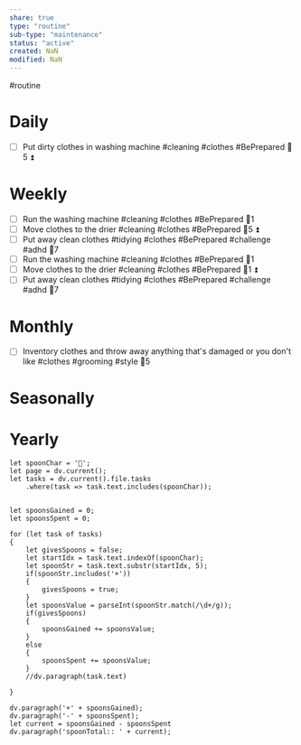 ```yaml
---
share: true
type: "routine"
sub-type: "maintenance"
status: "active"
created: NaN 
modified: NaN
---
```

  #routine

# Daily
- [ ] Put dirty clothes in washing machine #cleaning #clothes #BePrepared  🥄5 ⏫ 

# Weekly
- [ ] Run the washing machine #cleaning #clothes #BePrepared 🥄1
- [ ] Move clothes to the drier #cleaning #clothes #BePrepared 🥄5 ⏫ 
- [ ] Put away clean clothes #tidying #clothes #BePrepared #challenge #adhd 🥄7
- [ ] Run the washing machine #cleaning #clothes #BePrepared 🥄1
- [ ] Move clothes to the drier #cleaning #clothes #BePrepared 🥄1 ⏫ 
- [ ] Put away clean clothes #tidying #clothes #BePrepared #challenge #adhd 🥄7
# Monthly
- [ ] Inventory clothes and throw away anything that's damaged or you don't like #clothes #grooming #style 🥄5
# Seasonally
# Yearly

```dataviewjs
let spoonChar = '🥄';
let page = dv.current();
let tasks = dv.current().file.tasks
	.where(task => task.text.includes(spoonChar));


let spoonsGained = 0;
let spoonsSpent = 0;

for (let task of tasks)
{
	let givesSpoons = false;
	let startIdx = task.text.indexOf(spoonChar);
	let spoonStr = task.text.substr(startIdx, 5);
	if(spoonStr.includes('+'))
	{
		givesSpoons = true;
	}
	let spoonsValue = parseInt(spoonStr.match(/\d+/g));
	if(givesSpoons)
	{
		spoonsGained += spoonsValue;
	}		
	else
	{
		spoonsSpent += spoonsValue;
	}
	//dv.paragraph(task.text)
	
}

dv.paragraph('+' + spoonsGained);
dv.paragraph('-' + spoonsSpent);
let current = spoonsGained - spoonsSpent
dv.paragraph('spoonTotal:: ' + current);
